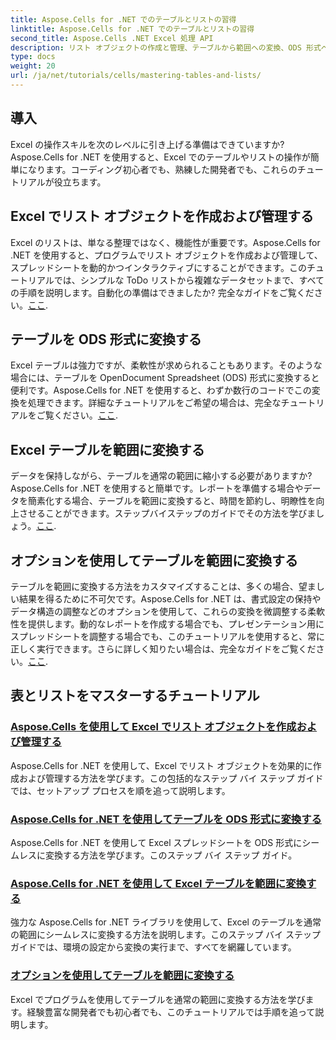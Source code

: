 ```yaml
---
title: Aspose.Cells for .NET でのテーブルとリストの習得
linktitle: Aspose.Cells for .NET でのテーブルとリストの習得
second_title: Aspose.Cells .NET Excel 処理 API
description: リスト オブジェクトの作成と管理、テーブルから範囲への変換、ODS 形式への変換を段階的に説明する Aspose.Cells for .NET チュートリアルをご覧ください。
type: docs
weight: 20
url: /ja/net/tutorials/cells/mastering-tables-and-lists/
---
```

## 導入

Excel の操作スキルを次のレベルに引き上げる準備はできていますか? Aspose.Cells for .NET を使用すると、Excel でのテーブルやリストの操作が簡単になります。コーディング初心者でも、熟練した開発者でも、これらのチュートリアルが役立ちます。

## Excel でリスト オブジェクトを作成および管理する  
Excel のリストは、単なる整理ではなく、機能性が重要です。Aspose.Cells for .NET を使用すると、プログラムでリスト オブジェクトを作成および管理して、スプレッドシートを動的かつインタラクティブにすることができます。このチュートリアルでは、シンプルな ToDo リストから複雑なデータセットまで、すべての手順を説明します。自動化の準備はできましたか? 完全なガイドをご覧ください。[ここ](./create-and-manage-list-object/).  

## テーブルを ODS 形式に変換する  
Excel テーブルは強力ですが、柔軟性が求められることもあります。そのような場合には、テーブルを OpenDocument Spreadsheet (ODS) 形式に変換すると便利です。Aspose.Cells for .NET を使用すると、わずか数行のコードでこの変換を処理できます。詳細なチュートリアルをご希望の場合は、完全なチュートリアルをご覧ください。[ここ](./convert-table-to-ods-format/).  

## Excel テーブルを範囲に変換する  
データを保持しながら、テーブルを通常の範囲に縮小する必要がありますか? Aspose.Cells for .NET を使用すると簡単です。レポートを準備する場合やデータを簡素化する場合、テーブルを範囲に変換すると、時間を節約し、明瞭性を向上させることができます。ステップバイステップのガイドでその方法を学びましょう。[ここ](./convert-excel-tables-to-range/).  

## オプションを使用してテーブルを範囲に変換する  

テーブルを範囲に変換する方法をカスタマイズすることは、多くの場合、望ましい結果を得るために不可欠です。Aspose.Cells for .NET は、書式設定の保持やデータ構造の調整などのオプションを使用して、これらの変換を微調整する柔軟性を提供します。動的なレポートを作成する場合でも、プレゼンテーション用にスプレッドシートを調整する場合でも、このチュートリアルを使用すると、常に正しく実行できます。さらに詳しく知りたい場合は、完全なガイドをご覧ください。[ここ](./convert-tables-to-range-with-options/).  

## 表とリストをマスターするチュートリアル
### [Aspose.Cells を使用して Excel でリスト オブジェクトを作成および管理する](./create-and-manage-list-object/)
Aspose.Cells for .NET を使用して、Excel でリスト オブジェクトを効果的に作成および管理する方法を学びます。この包括的なステップ バイ ステップ ガイドでは、セットアップ プロセスを順を追って説明します。
### [Aspose.Cells for .NET を使用してテーブルを ODS 形式に変換する](./convert-table-to-ods-format/)
Aspose.Cells for .NET を使用して Excel スプレッドシートを ODS 形式にシームレスに変換する方法を学びます。このステップ バイ ステップ ガイド。
### [Aspose.Cells for .NET を使用して Excel テーブルを範囲に変換する](./convert-excel-tables-to-range/)
強力な Aspose.Cells for .NET ライブラリを使用して、Excel のテーブルを通常の範囲にシームレスに変換する方法を説明します。このステップ バイ ステップ ガイドでは、環境の設定から変換の実行まで、すべてを網羅しています。
### [オプションを使用してテーブルを範囲に変換する](./convert-tables-to-range-with-options/)
Excel でプログラムを使用してテーブルを通常の範囲に変換する方法を学びます。経験豊富な開発者でも初心者でも、このチュートリアルでは手順を追って説明します。